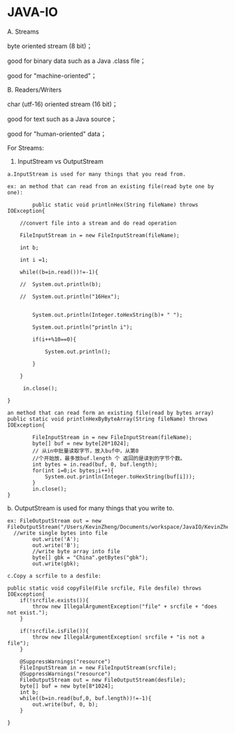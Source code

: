 # JAVA-IO

A. Streams

byte oriented stream (8 bit)；

good for binary data such as a Java .class file；

good for "machine-oriented"；

B. Readers/Writers

char (utf-16) oriented stream (16 bit)；

good for text such as a Java source；

good for "human-oriented" data；


For Streams:
   1. InputStream vs OutputStream
   
    a.InputStream is used for many things that you read from.

    ex: an method that can read from an existing file(read byte one by one):
    
      		public static void printlnHex(String fileName) throws IOException{
      
		//convert file into a stream and do read operation
		
		FileInputStream in = new FileInputStream(fileName);
		
		int b;
		
		int i =1;
		
		while((b=in.read())!=-1){
		
		//	System.out.println(b);
		
		//	System.out.println("16Hex");
		
			
			System.out.println(Integer.toHexString(b)+ " ");
			
			System.out.println("println i");
			
			if(i++%10==0){
			
				System.out.println();
				
			}
			
		}
		
		 in.close();
		 
	}
	
	an method that can read form an existing file(read by bytes array)
	public static void printlnHexByByteArray(String fileName) throws IOException{
		
			FileInputStream in = new FileInputStream(fileName);
			byte[] buf = new byte[20*1024];
			// 从in中批量读取字节，放入buf中，从第0
			//个开始放，最多放buf.length 个 返回的是读到的字节个数。
			int bytes = in.read(buf, 0, buf.length);
			for(int i=0;i< bytes;i++){
				System.out.println(Integer.toHexString(buf[i]));
			}
			in.close();
	}
		

   b. OutputStream is used for many things that you write to.
    
    ex: FileOutputStream out = new FileOutputStream("/Users/KevinZheng/Documents/workspace/JavaIO/KevinZheng.txt");
      //write single bytes into file
			out.write('A');
			out.write('B');
			//write byte array into file
			byte[] gbk = "China".getBytes("gbk");
			out.write(gbk);
			
    c.Copy a scrfile to a desfile:
	
	public static void copyFile(File srcfile, File desfile) throws IOException{
		if(!srcfile.exists()){
			throw new IllegalArgumentException("file" + srcfile + "does not exist.");
		}
		
		if(!srcfile.isFile()){
			throw new IllegalArgumentException( srcfile + "is not a file");
		}
		
		@SuppressWarnings("resource")
		FileInputStream in = new FileInputStream(srcfile);
		@SuppressWarnings("resource")
		FileOutputStream out = new FileOutputStream(desfile);
		byte[] buf = new byte[8*1024];
		int b;
		while((b=in.read(buf,0, buf.length))!=-1){
			out.write(buf, 0, b);
		}
		
	}
	
	
